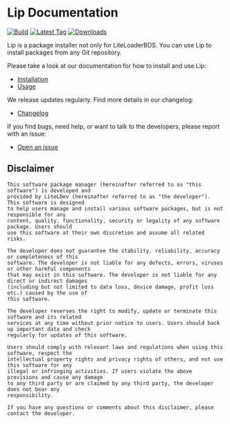 # Lip Documentation

[![Build](https://img.shields.io/github/actions/workflow/status/LiteLDev/Lip/build.yml?style=for-the-badge)](https://github.com/LiteLDev/Lip/actions)
[![Latest Tag](https://img.shields.io/github/v/tag/LiteLDev/Lip?label=LATEST%20TAG&style=for-the-badge)](https://github.com/LiteLDev/Lip/releases/latest)
[![Downloads](https://img.shields.io/github/downloads/LiteLDev/Lip/latest/total?style=for-the-badge)](https://github.com/LiteLDev/Lip/releases/latest)

Lip is a package installer not only for LiteLoaderBDS. You can use Lip to install packages from any Git repository.

Please take a look at our documentation for how to install and use Lip:

- [Installation](installation.md)
- [Usage](getting_started.md)

We release updates regularly. Find more details in our changelog:

- [Changelog](https://github.com/LiteLDev/Lip/blob/main/CHANGELOG.md)

If you find bugs, need help, or want to talk to the developers, please report with an issue:

- [Open an issue](https://github.com/LiteLDev/Lip/issues/new/choose)

## Disclaimer

```
This software package manager (hereinafter referred to as "this software") is developed and 
provided by LiteLDev (hereinafter referred to as "the developer"). This software is designed 
to help users manage and install various software packages, but is not responsible for any 
content, quality, functionality, security or legality of any software package. Users should 
use this software at their own discretion and assume all related risks.

The developer does not guarantee the stability, reliability, accuracy or completeness of this 
software. The developer is not liable for any defects, errors, viruses or other harmful components 
that may exist in this software. The developer is not liable for any direct or indirect damages 
(including but not limited to data loss, device damage, profit loss etc.) caused by the use of 
this software.

The developer reserves the right to modify, update or terminate this software and its related 
services at any time without prior notice to users. Users should back up important data and check 
regularly for updates of this software.

Users should comply with relevant laws and regulations when using this software, respect the 
intellectual property rights and privacy rights of others, and not use this software for any 
illegal or infringing activities. If users violate the above provisions and cause any damage 
to any third party or are claimed by any third party, the developer does not bear any 
responsibility.

If you have any questions or comments about this disclaimer, please contact the developer.
```